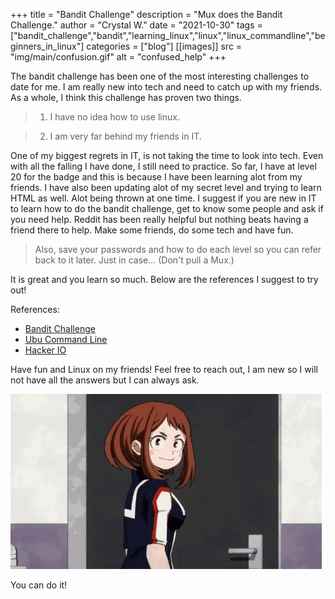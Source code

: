 +++
title = "Bandit Challenge"
description = "Mux does the Bandit Challenge."
author = "Crystal W."
date = "2021-10-30"
tags = ["bandit_challenge","bandit","learning_linux","linux","linux_commandline","beginners_in_linux"]
categories = ["blog"]
[[images]]
  src = "img/main/confusion.gif"
  alt = "confused_help"
+++

The bandit challenge has been one of the most interesting challenges to date for me. I am really new into tech and need to catch up with my friends. 
As a whole, I think this challenge has proven two things. 

> 1. I have no idea how to use linux.

> 2. I am very far behind my friends in IT. 

One of my biggest regrets in IT, is not taking the time to look into tech. Even with all the falling I have done, I still need to practice. So far, I have at level 20 for the badge and this is because I have been learning alot from my friends. I have also been updating alot of my secret level and trying to learn HTML as well. Alot being thrown at one time. I suggest if you are new in IT to learn how to do the bandit challenge, get to know some people and ask if you need help. Reddit has been really helpful but nothing beats having a friend there to help. Make some friends, do some tech and have fun.

> Also, save your passwords and how to do each level so you can refer back to it later. Just in case... (Don't pull a Mux.)

It is great and you learn so much. Below are the references I suggest to try out!

References: 

- [Bandit Challenge](https://overthewire.org/wargames/bandit/)
- [Ubu Command Line](https://ubuntu.com/tutorials/command-line-for-beginners#1-overview)
- [Hacker IO](https://hackr.io/blog/basic-linux-commands)

Have fun and Linux on my friends! Feel free to reach out, I am new so I will not have all the answers but I can always ask.

![Teamwork makes the dream work](/img/main/thumbs_up.gif)

You can do it!
